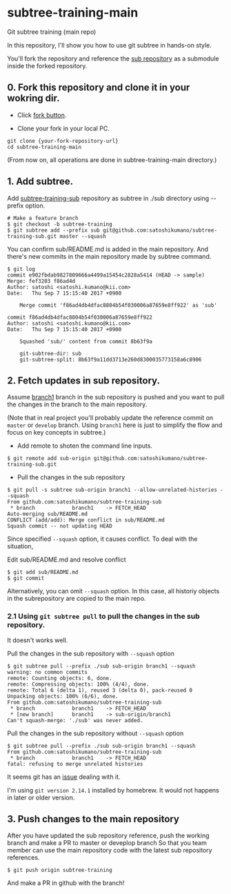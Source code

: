 # subtree-training-main

Git subtree training (main repo)

In this repository, I'll show you how to use git subtree in hands-on style.

You'll fork the repository and reference the [sub repository](https://github.com/satoshikumano/subtree-training-sub)
as a submodule inside the forked repository.

## 0. Fork this repository and clone it in your wokring dir.

- Click [fork button]([https://github.com/satoshikumano/subtree-training-main#fork-destination-box]).

- Clone your fork in your local PC.

```
git clone {your-fork-repository-url}
cd subtree-training-main
```

(From now on, all operations are done in subtree-training-main directory.)

## 1. Add subtree.

Add [subtree-training-sub](https://github.com/satoshikumano/subtree-training-sub) repository as subtree in ./sub directory using --prefix option.

```
# Make a feature branch
$ git checkout -b subtree-training
$ git subtree add --prefix sub git@github.com:satoshikumano/subtree-training-sub.git master --squash
```

You can confirm sub/README.md is added in the main repository.
And there's new commits in the main repository made by subtree command.

```
$ git log
commit e902fbdab9827809666a4499a15454c2828a5414 (HEAD -> sample)
Merge: fef3203 f86ad4d
Author: satoshi <satoshi.kumano@kii.com>
Date:   Thu Sep 7 15:15:40 2017 +0900

    Merge commit 'f86ad4db4dfac8804b54f030006a87659e8ff922' as 'sub'

commit f86ad4db4dfac8804b54f030006a87659e8ff922
Author: satoshi <satoshi.kumano@kii.com>
Date:   Thu Sep 7 15:15:40 2017 +0900

    Squashed 'sub/' content from commit 8b63f9a
    
    git-subtree-dir: sub
    git-subtree-split: 8b63f9a11dd3713e260d8300035773158a6c8906
```

## 2. Fetch updates in sub repository.

Assume [branch1](https://github.com/satoshikumano/subtree-training-sub/tree/branch1) branch in the sub repository is pushed and you want to pull the changes in the branch to the main repository.

(Note that in real project you'll probably update the reference commit on `master` or `develop` branch.
Using `branch1` here is just to simplify the flow and focus on key concepts in subtree.)

- Add remote to shoten the command line inputs.

```
$ git remote add sub-origin git@github.com:satoshikumano/subtree-training-sub.git
```

- Pull the changes in the sub repository

```
$ git pull -s subtree sub-origin branch1 --allow-unrelated-histories --squash
From github.com:satoshikumano/subtree-training-sub
 * branch            branch1    -> FETCH_HEAD
Auto-merging sub/README.md
CONFLICT (add/add): Merge conflict in sub/README.md
Squash commit -- not updating HEAD
```

Since specified `--squash` option, it causes conflict.
To deal with the situation,

Edit sub/README.md and resolve conflict

```
$ git add sub/README.md
$ git commit
```

Alternatively, you can omit `--squash` option.
In this case, all historiy objects in the subrepository are copied to the main repo.

### 2.1 Using `git subtree pull` to pull the changes in the sub repository.

It doesn't works well.

Pull the changes in the sub repository with `--squash` option
```
$ git subtree pull --prefix ./sub sub-origin branch1 --squash
warning: no common commits
remote: Counting objects: 6, done.
remote: Compressing objects: 100% (4/4), done.
remote: Total 6 (delta 1), reused 3 (delta 0), pack-reused 0
Unpacking objects: 100% (6/6), done.
From github.com:satoshikumano/subtree-training-sub
 * branch            branch1    -> FETCH_HEAD
 * [new branch]      branch1    -> sub-origin/branch1
Can't squash-merge: './sub' was never added.
```

Pull the changes in the sub repository without `--squash` option

```
$ git subtree pull --prefix ./sub sub-origin branch1 --squash
From github.com:satoshikumano/subtree-training-sub
 * branch            branch1    -> FETCH_HEAD
fatal: refusing to merge unrelated histories
```

It seems git has an [issue](https://stackoverflow.com/questions/39281079/git-subtree-error-fatal-refusing-to-merge-unrelated-histories) dealing with it.

I'm using `git version 2.14.1` installed by homebrew.
It would not happens in later or older version.

## 3. Push changes to the main repository

After you have updated the sub repository reference, push the working branch and make a PR to master or deveplop branch
So that you team member can use the main repository code with the latest sub repository references.

```
$ git push origin subtree-training
```

And make a PR in github with the branch!
